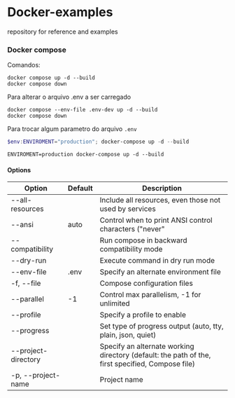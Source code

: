 # Docker-examples
repository for reference and examples


### Docker compose

Comandos:
```
docker compose up -d --build
docker compose down
```

Para alterar o arquivo .env a ser carregado
```
docker compose --env-file .env-dev up -d --build
docker compose down
```


Para trocar algum parametro do arquivo `.env`
```powershell
$env:ENVIROMENT="production"; docker-compose up -d --build
```

```linux
ENVIROMENT=production docker-compose up -d --build
```

#### Options

| Option              | Default | Description                                                                                      |
| ------------------- | ------- | ------------------------------------------------------------------------------------------------ |
| --all-resources     |         | Include all resources, even those not used by services                                           |
| --ansi              | auto    | Control when to print ANSI control characters ("never"                                           | "always" | "auto") |
| --compatibility     |         | Run compose in backward compatibility mode                                                       |
| --dry-run           |         | Execute command in dry run mode                                                                  |
| --env-file          | .env    | Specify an alternate environment file                                                            |
| -f, --file          |         | Compose configuration files                                                                      |
| --parallel          | -1      | Control max parallelism, -1 for unlimited                                                        |
| --profile           |         | Specify a profile to enable                                                                      |
| --progress          |         | Set type of progress output (auto, tty, plain, json, quiet)                                      |
| --project-directory |         | Specify an alternate working directory (default: the path of the, first specified, Compose file) |
| -p, --project-name  |         | Project name                                                                                     |
